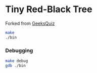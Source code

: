 Tiny Red-Black Tree
========
Forked from [GeeksQuiz][]
```sh
make
./bin
```

### Debugging
```sh
make debug
gdb ./bin
```

[GeeksQuiz]: http://geeksquiz.com/c-program-red-black-tree-insertion
